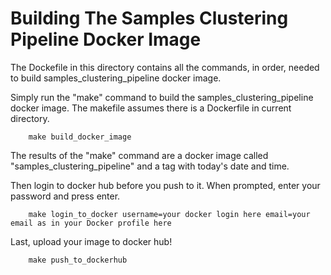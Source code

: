 # Building The Samples Clustering Pipeline Docker Image
The Dockefile in this directory contains all the commands, in order, needed to build samples_clustering_pipeline docker image.

Simply run the "make" command to build the samples_clustering_pipeline docker image. The makefile assumes there is a Dockerfile in current directory. 
```
    make build_docker_image
```
The results of the "make" command are a docker image called "samples_clustering_pipeline" and a tag with today's date and time.


Then login to docker hub before you push to it. When prompted, enter your password and press enter.
```
    make login_to_docker username=your docker login here email=your email as in your Docker profile here
```
Last, upload your image to docker hub!
```
    make push_to_dockerhub
```

